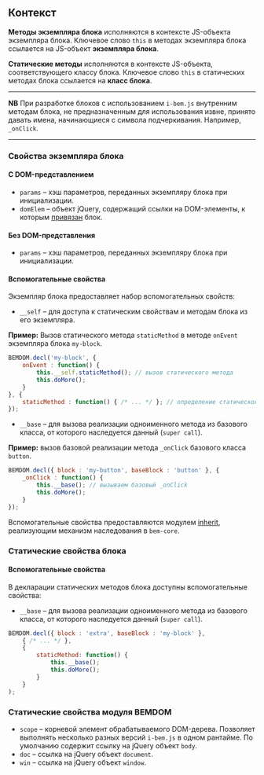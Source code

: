 <a name="context"></a>
## Контекст

**Методы экземпляра блока** исполняются в контексте JS-объекта экземпляра блока. Ключевое слово `this` в методах экземпляра блока ссылается на JS-объект **экземпляра блока**.

**Статические методы** исполняются в контексте JS-объекта, соответствующего классу блока. Ключевое слово `this` в статических методах блока ссылается на **класс блока**.

***

**NB** При разработке блоков с использованием `i-bem.js` внутренним методам блока, не предназначенным для использования извне, принято давать имена, начинающиеся с символа подчеркивания. Например, `_onClick`.

***

### Свойства экземпляра блока

#### С DOM-представлением

* `params` – хэш параметров, переданных экземпляру блока при инициализации.
* `domElem` – объект jQuery, содержащий ссылки на DOM-элементы, к которым [привязан][html] блок.

#### Без DOM-представления

* `params` – хэш параметров, переданных экземпляру блока при инициализации.

<a name="spec-fields"></a>
#### Вспомогательные свойства

Экземпляр блока предоставляет набор вспомогательных свойств: 

* `__self` – для доступа к статическим свойствам и методам блока из его экземпляра.

**Пример:** Вызов статического метода `staticMethod` в методе `onEvent` экземпляра блока `my-block`.

```js
BEMDOM.decl('my-block', {
    onEvent : function() {
        this.__self.staticMethod(); // вызов статического метода
        this.doMore();
    }
}, {
    staticMethod : function() { /* ... */ }; // определение статического метода
});
```


* `__base` – для вызова реализации одноименного метода из базового класса, от которого наследуется данный (`super call`).

**Пример:** вызов базовой реализации метода `_onClick` базового класса `button`.

```js
BEMDOM.decl({ block : 'my-button', baseBlock : 'button' }, {
    _onClick : function() {
        this.__base(); // вызываем базовый _onClick
        this.doMore();
    }
});
```


Вспомогательные свойства предоставляются модулем [inherit](../../common.blocks/inherit/inherit.ru.md), реализующим механизм наследования в `bem-core`.

### Статические свойства блока

<a name="spec-fields-static"></a>
#### Вспомогательные свойства

В декларации статических методов блока доступны вспомогательные свойства:

* `__base` – для вызова реализации одноименного метода из базового класса, от которого наследуется данный (`super call`).

```js
BEMDOM.decl({ block : 'extra', baseBlock : 'my-block' }, 
    { /* ... */ },
    { 
        staticMethod: function() {
            this.__base();
            this.doMore();
        }
    }
);
```


### Статические свойства модуля BEMDOM

* `scope` – корневой элемент обрабатываемого DOM-дерева. Позволяет выполнять несколько разных версий `i-bem.js` в одном рантайме. По умолчанию содержит ссылку на jQuery объект `body`.
* `doc` – ссылка на jQuery объект `document`.
* `win` – ссылка на jQuery объект `window`.


[html]: ./i-bem-js-html-binding.ru.md

